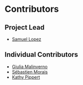 # Contributors

## Project Lead

* [Samuel Lopez](https://github.com/Samuelopez-ansys)

## Individual Contributors

* [Giulia Malinverno](https://github.com/gmalinve)
* [Sébastien Morais](https://github.com/SMoraisAnsys)
* [Kathy Pippert](https://github.com/PipKat)